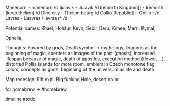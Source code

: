 Manenorn - manenorn /d
Ijulavik - Julavik /d
Iremorth Kingdom]] - Iremorth (keep thelion) /d
Dino city - Thelion bourg /d
Collio Republic]] - Collio r /d
Lavras - Laavras / lavraas* /d

Potential names: Rhael, Holstur, Keyn, Sebir, Deru, Kimee, Merri, Kymal,

Ophelia, 


Thoughts: Favored by gods, Death symbol -> mythology, Dragons as the beginning of magic, specters as images of the past (ghosts), increased lifespan because of magic, death of apostles, execution method (flower, ...), distorted Pollia Islands for more room,  emblem in Czech monotone flag colors, concepts as gods, beginning of the universum as life and death

Map redesign: Rift expl, Big fucking Hole, desert color


for homebrew -> #homebrew

timeline #todo 